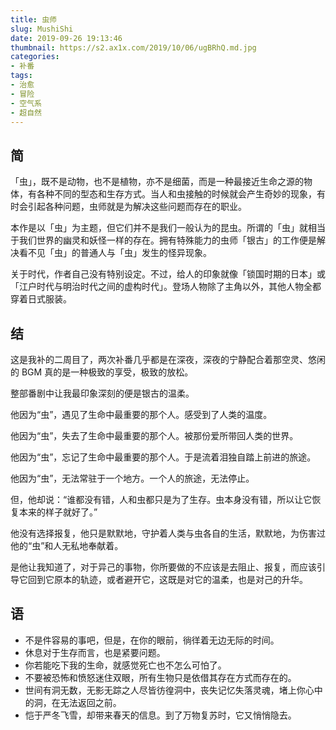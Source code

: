 ```yaml
---
title: 虫师
slug: MushiShi
date: 2019-09-26 19:13:46
thumbnail: https://s2.ax1x.com/2019/10/06/ugBRhQ.md.jpg
categories:
- 补番
tags:
- 治愈
- 冒险
- 空气系
- 超自然
---
```

## 简
「虫」，既不是动物，也不是植物，亦不是细菌，而是一种最接近生命之源的物体，有各种不同的型态和生存方式。当人和虫接触的时候就会产生奇妙的现象，有时会引起各种问题，虫师就是为解决这些问题而存在的职业。

本作是以「虫」为主题，但它们并不是我们一般认为的昆虫。所谓的「虫」就相当于我们世界的幽灵和妖怪一样的存在。拥有特殊能力的虫师「银古」的工作便是解决看不见「虫」的普通人与「虫」发生的怪异现象。

关于时代，作者自己没有特别设定。不过，给人的印象就像「锁国时期的日本」或「江户时代与明治时代之间的虚构时代」。登场人物除了主角以外，其他人物全都穿着日式服装。

## 结
这是我补的二周目了，两次补番几乎都是在深夜，深夜的宁静配合着那空灵、悠闲的 BGM 真的是一种极致的享受，极致的放松。

整部番剧中让我最印象深刻的便是银古的温柔。

他因为“虫”，遇见了生命中最重要的那个人。感受到了人类的温度。

他因为“虫”，失去了生命中最重要的那个人。被那份爱所带回人类的世界。

他因为“虫”，忘记了生命中最重要的那个人。于是流着泪独自踏上前进的旅途。

他因为“虫”，无法常驻于一个地方。一个人的旅途，无法停止。

但，他却说：“谁都没有错，人和虫都只是为了生存。虫本身没有错，所以让它恢复本来的样子就好了。”

他没有选择报复，他只是默默地，守护着人类与虫各自的生活，默默地，为伤害过他的“虫”和人无私地奉献着。

是他让我知道了，对于异己的事物，你所要做的不应该是去阻止、报复，而应该引导它回到它原本的轨迹，或者避开它，这既是对它的温柔，也是对己的升华。

## 语

- 不是件容易的事吧，但是，在你的眼前，徜徉着无边无际的时间。
- 休息对于生存而言，也是紧要问题。
- 你若能吃下我的生命，就感觉死亡也不怎么可怕了。
- 不要被恐怖和愤怒迷住双眼，所有生物只是依借其存在方式而存在的。
- 世间有洞无数，无影无踪之人尽皆彷徨洞中，丧失记忆失落灵魂，堵上你心中的洞，在无法返回之前。
- 恺于严冬飞雪，却带来春天的信息。到了万物复苏时，它又悄悄隐去。
